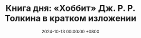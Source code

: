 ---
title: "Книга дня: «Хоббит» Дж. Р. Р. Толкина в кратком изложении"
description: >-
  🧙‍♂️ «Хоббит» — увлекательное фэнтези Толкина о приключениях хоббита Бильбо Бэггинса, который отправляется в опасное путешествие вместе с гномами и волшебником Гэндальфом. Отправляйтесь в эпическое приключение с "Хоббитом" Толкина! Бильбо Бэггинс открывает смелость в мире фэнтези, драконов и загадок.
date: 2024-10-13 00:00:00 +0800
categories: [Мышление, Конспекты-книг]
tags:
  [
    хоббит,
    толкин,
    фэнтези,
    приключения,
    бильбо-бэггинс,
    смауг,
    гномы,
    эльфы,
    голлум,
    кольцо,
    средиземье,
    дракон,
    героизм
  ]
image: 
alt: Обложка книги Хоббит Дж. Р. Р. Толкина
fallback:
  - 
  - 
---